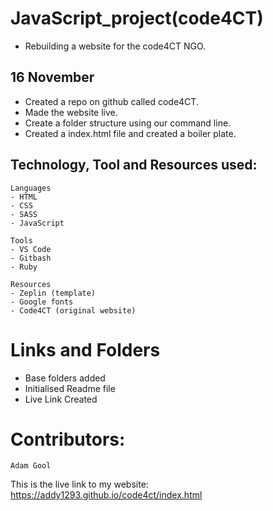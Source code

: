 # JavaScript_project(code4CT)

- Rebuilding a website for the code4CT NGO.

## 16 November

- Created a repo on github called code4CT.
- Made the website live.
- Create a folder structure using our command line.
- Created a index.html file and created a boiler plate.

## Technology, Tool and Resources used:

```
Languages
- HTML
- CSS
- SASS
- JavaScript

```

```
Tools
- VS Code
- Gitbash
- Ruby

```

```
Resources
- Zeplin (template)
- Google fonts
- Code4CT (original website)

````

# Links and Folders
- Base folders added
- Initialised Readme file
- Live Link Created

# Contributors:
    Adam Gool


This is the live link to my website: https://addy1293.github.io/code4ct/index.html